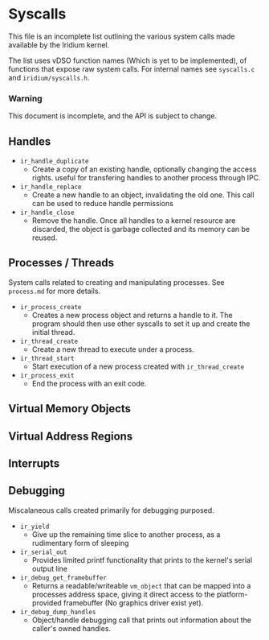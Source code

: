 # Syscalls

This file is an incomplete list outlining the various system calls made available by the Iridium kernel.

The list uses vDSO function names (Which is yet to be implemented), of functions that expose raw system calls. For internal names see `syscalls.c` and `iridium/syscalls.h`.

### Warning

This document is incomplete, and the API is subject to change.

## Handles

- `ir_handle_duplicate`
    - Create a copy of an existing handle, optionally changing the access rights. useful for transfering handles to another process through IPC.
- `ir_handle_replace`
    - Create a new handle to an object, invalidating the old one. This call can be used to reduce handle permissions
- `ir_handle_close`
    - Remove the handle. Once all handles to a kernel resource are discarded, the object is garbage collected and its memory can be reused.


## Processes / Threads

System calls related to creating and manipulating processes. See `process.md` for more details.

- `ir_process_create`
    - Creates a new process object and returns a handle to it. The program should then use other syscalls to set it up and create the initial thread.
- `ir_thread_create`
    - Create a new thread to execute under a process.
- `ir_thread_start`
    - Start execution of a new process created with `ir_thread_create`
- `ir_process_exit`
    - End the process with an exit code.

## Virtual Memory Objects

## Virtual Address Regions

## Interrupts

## Debugging

Miscalaneous calls created primarily for debugging purposed.

- `ir_yield`
    - Give up the remaining time slice to another process, as a rudimentary form of sleeping
- `ir_serial_out`
    - Provides limited printf functionality that prints to the kernel's serial output line
- `ir_debug_get_framebuffer`
    - Returns a readable/writeable `vm_object` that can be mapped into a processes address space, giving it direct access to the platform-provided framebuffer (No graphics driver exist yet).
- `ir_debug_dump_handles`
    - Object/handle debugging call that prints out information about the caller's owned handles.

